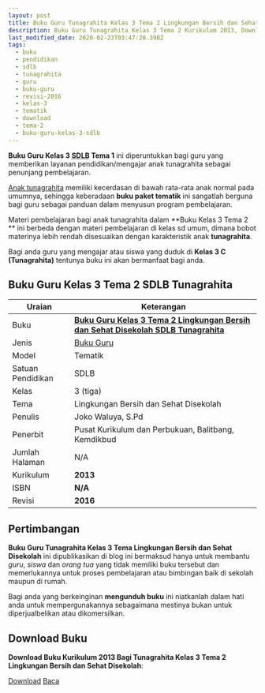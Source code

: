 ```yaml
---
layout: post
title: Buku Guru Tunagrahita Kelas 3 Tema 2 Lingkungan Bersih dan Sehat Disekolah
description: Buku Guru Tunagrahita Kelas 3 Tema 2 Kurikulum 2013, Download buku Kelas 3 Tema 2 Lingkungan Bersih dan Sehat Disekolah bagi tunagrahita
last_modified_date: 2020-02-23T03:47:20.398Z
tags:
  - buku
  - pendidikan
  - sdlb
  - tunagrahita
  - guru
  - buku-guru
  - revisi-2016
  - kelas-3
  - tematik
  - download
  - tema-2
  - buku-guru-kelas-3-sdlb
---
```


**Buku Guru Kelas 3 <abbr title="Sekolah Dasar Luar Biasa">SDLB</abbr> Tema 1** ini diperuntukkan bagi guru yang memberikan layanan pendidikan/mengajar anak tunagrahita sebagai penunjang pembelajaran.

[Anak tunagrahita](/teori/tunagrahita "Apa itu Tunagrahita") memiliki kecerdasan di bawah rata-rata anak normal pada umumnya, sehingga keberadaan **buku paket tematik** ini sangatlah berguna bagi guru sebagai panduan dalam menyusun program pembelajaran.

Materi pembelajaran bagi anak tunagrahita dalam **Buku Kelas 3 Tema 2 ** ini berbeda dengan materi pembelajaran di kelas sd umum, dimana bobot materinya lebih rendah disesuaikan dengan karakteristik anak **tunagrahita**.

Bagi anda guru yang mengajar atau siswa yang duduk di **Kelas 3 C (Tunagrahita)** tentunya buku ini akan bermanfaat bagi anda.

## Buku Guru Kelas 3 Tema 2 SDLB Tunagrahita  

|Uraian|Keterangan|
| --- | --- |
|Buku|<a href="/bse/buku-guru-tunagrahita-kelas-3-tema-2-lingkungan-bersih-sehat-disekolah" title="Buku Guru Kelas 3 Tema 2 Lingkungan Bersih dan Sehat Disekolah SDLB Tunagrahita"><strong>Buku Guru Kelas 3 Tema 2 Lingkungan Bersih dan Sehat Disekolah SDLB Tunagrahita</strong></a>|
|Jenis|<a href="/bse" title="Buku Guru" target="_blank">Buku Guru</a>|
|Model|Tematik|
|Satuan Pendidikan|SDLB|
|Kelas|3 (tiga)|
|Tema|Lingkungan Bersih dan Sehat Disekolah|
|Penulis| Joko Waluya, S.Pd|
|Penerbit|Pusat Kurikulum dan Perbukuan, Balitbang, Kemdikbud|
|Jumlah Halaman|N/A|
|Kurikulum|<strong>2013</strong>|
|ISBN|<strong>N/A</strong>|
|Revisi|<strong>2016</strong>|

## Pertimbangan
**Buku Guru Tunagrahita Kelas 3 Tema Lingkungan Bersih dan Sehat Disekolah** ini dipublikasikan di blog ini bermaksud hanya untuk membantu _guru_, _siswa_ dan _orang tua_ yang tidak memiliki buku tersebut dan memerlukannya untuk proses pembelajaran atau bimbingan baik di sekolah maupun di rumah.

Bagi anda yang berkeinginan <b>mengunduh buku</b> ini niatkanlah dalam hati anda untuk mempergunakannya sebagaimana mestinya bukan untuk diperjualbelikan atau dikomersilkan.
  
## Download Buku
**Download Buku Kurikulum 2013 Bagi Tunagrahita Kelas 3 Tema 2 Lingkungan Bersih dan Sehat Disekolah**:
<p class="center"><a class="button download" href="https://docs.google.com/uc?export=download&id=1bSLzzzxQvbCXVfmm2ZDzbVfSgTbv85Dz" rel="nofollow" target="_blank" title="Download Buku Guru Tunagrahita Kelas 3 Tema Lingkungan Bersih dan Sehat Disekolah">Download</a>
<a class="button demo open-dialog" href="https://drive.google.com/file/d/1bSLzzzxQvbCXVfmm2ZDzbVfSgTbv85Dz/preview" rel="nofollow" target="_blank" title="Download Buku Guru Tunagrahita Kelas 3 Tema Lingkungan Bersih dan Sehat Disekolah">Baca</a></p>
